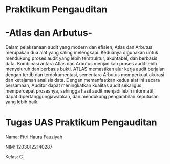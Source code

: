 # Praktikum Pengauditan 
# -Atlas dan Arbutus-

Dalam pelaksanaan audit yang modern dan efisien, Atlas dan Arbutus merupakan dua alat yang saling melengkapi. Keduanya digunakan untuk mendukung proses audit yang lebih terstruktur, akuntabel, dan berbasis data. Kombinasi antara Atlas dan Arbutus menjadikan proses audit lebih menyeluruh dan berbasis bukti. ATLAS memastikan alur kerja audit berjalan dengan tertib dan terdokumentasi, sementara Arbutus memperkuat akurasi dan ketajaman analisis data. Dengan memanfaatkan kedua alat ini secara bersamaan, Auditor dapat meningkatkan kualitas audit sekaligus mempercepat prosesnya, sehingga hasil audit menjadi lebih informatif, dapat dipertanggungjawabkan, dan mendukung pengambilan keputusan yang lebih baik.

# Tugas UAS Praktikum Pengauditan
Nama: Fitri Haura Fauziyah

NIM: 12030122140287

Kelas: C


